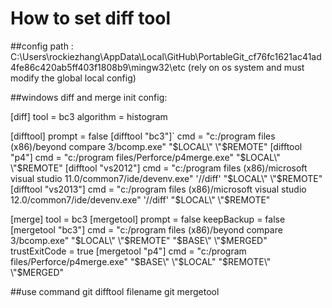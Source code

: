 How to set diff tool
=========================== 

##config path : 
C:\Users\rockiezhang\AppData\Local\GitHub\PortableGit_cf76fc1621ac41ad4fe86c420ab5ff403f1808b9\mingw32\etc  (rely on os system and must modify the  global local config)


##windows diff and merge init config:

[diff]
	tool = bc3
	algorithm = histogram

[difftool]
	prompt = false
[difftool "bc3"]`
	cmd = \"c:/program files (x86)/beyond compare 3/bcomp.exe\" \"$LOCAL\" \"$REMOTE\"
[difftool "p4"]
	cmd = \"c:/program files/Perforce/p4merge.exe\" \"$LOCAL\" \"$REMOTE\"
[difftool "vs2012"]
	cmd = \"c:/program files (x86)/microsoft visual studio 11.0/common7/ide/devenv.exe\" '//diff' \"$LOCAL\" \"$REMOTE\"
[difftool "vs2013"]
	cmd = \"c:/program files (x86)/microsoft visual studio 12.0/common7/ide/devenv.exe\" '//diff' \"$LOCAL\" \"$REMOTE\"

[merge]
	tool = bc3
[mergetool]
	prompt = false
	keepBackup = false
[mergetool "bc3"]
	cmd = \"c:/program files (x86)/beyond compare 3/bcomp.exe\" \"$LOCAL\" \"$REMOTE\" \"$BASE\" \"$MERGED\"
	trustExitCode = true
[mergetool "p4"]
	cmd = \"c:/program files/Perforce/p4merge.exe\" \"$BASE\" \"$LOCAL\" \"$REMOTE\" \"$MERGED\"
	
##use command
git difftool filename
git mergetool

